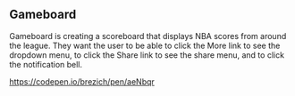 ## Gameboard

Gameboard is creating a scoreboard that displays NBA scores from around the league. They want the user to be able to click the More link to see the dropdown menu, to click the Share link to see the share menu, and to click the notification bell.

https://codepen.io/brezich/pen/aeNbqr
